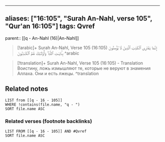 
---
aliases: ["16:105", "Surah An-Nahl, verse 105", "Qur'an 16:105"]
tags: Qvref
---

parent:: [[q - An-Nahl (16)|An-Nahl]]

> [!arabic]+ Surah An-Nahl, Verse 105 (16:105)
> <span class="quran-arabic">إِنَّمَا يَفْتَرِى ٱلْكَذِبَ ٱلَّذِينَ لَا يُؤْمِنُونَ بِـَٔايَـٰتِ ٱللَّهِ ۖ وَأُو۟لَـٰٓئِكَ هُمُ ٱلْكَـٰذِبُونَ</span>
^arabic

> [!translation]+ Surah An-Nahl, Verse 105 (16:105) - Translation
> Воистину, ложь измышляют те, которые не веруют в знамения Аллаха. Они и есть лжецы.
^translation



## Related notes
```dataview
LIST from [[q - 16 - 105]]
WHERE !contains(file.name, "q - ")
SORT file.name ASC
```

### Related verses (footnote backlinks)
```dataview
LIST FROM [[q - 16 - 105]] AND #Qvref
SORT file.name ASC
```

